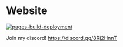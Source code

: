 # Website
 
 [![pages-build-deployment](https://github.com/kadeska/Website/actions/workflows/pages/pages-build-deployment/badge.svg?branch=main)](https://github.com/kadeska/Website/actions/workflows/pages/pages-build-deployment)


Join my discord! 
https://discord.gg/8Rj2HnnT
